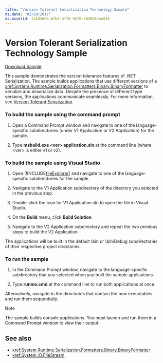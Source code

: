```yaml
---
title: "Version Tolerant Serialization Technology Sample"
ms.date: "03/30/2017"
ms.assetid: 2a183664-bfbf-4ff0-96f6-c836284ea916
---
```

# Version Tolerant Serialization Technology Sample
[Download Sample](https://download.microsoft.com/download/4/7/B/47B2164C-E780-4B10-8DE4-2CB5B886E0A6/Technologies/Serialization/Runtime%20Serialization/VTS.zip.exe)  
  
 This sample demonstrates the version tolerance features of .NET Serialization. The sample builds applications that use different versions of a <xref:System.Runtime.Serialization.Formatters.Binary.BinaryFormatter> to serialize and deserialize data. Despite the presence of different type versions, the applications communicate seamlessly. For more information, see [Version Tolerant Serialization](../../../docs/standard/serialization/version-tolerant-serialization.md).  
  
### To build the sample using the command prompt  
  
1. Open a Command Prompt window and navigate to one of the language-specific subdirectories (under V1 Application or V2 Application) for the sample.  
  
2. Type **msbuild.exe \<ver> application.sln** at the command line (where \<ver> is either v1 or v2).  
  
### To build the sample using Visual Studio  
  
1. Open [!INCLUDE[fileExplorer](../../../includes/fileexplorer-md.md)] and navigate to one of the language-specific subdirectories for the sample.  
  
2. Navigate to the V1 Application subdirectory of the directory you selected in the previous step.  
  
3. Double-click the icon for V1 Application.sln to open the file in Visual Studio.  
  
4. On the **Build** menu, click **Build Solution**.  
  
5. Navigate to the V2 Application subdirectory and repeat the two previous steps to build the V2 Application.  
  
 The applications will be built in the default \bin or \bin\Debug subdirectories of their respective project directories.  
  
### To run the sample  
  
1. In the Command Prompt window, navigate to the language-specific subdirectory that you selected when you built the sample applications.  
  
2. Type **runme.cmd** at the command line to run both applications at once.  
  
 Alternatively, navigate to the directories that contain the new executables and run them sequentially.  
  
> [!NOTE]
>  The sample builds console applications. You must launch and run them in a Command Prompt window to view their output.  
  
## See also

- <xref:System.Runtime.Serialization.Formatters.Binary.BinaryFormatter>
- <xref:System.IO.FileStream>
